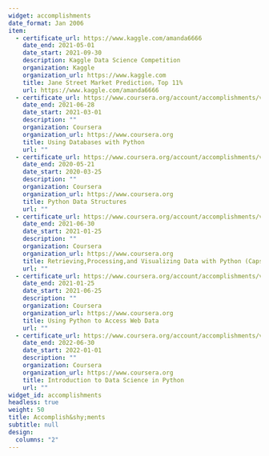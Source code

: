 ```yaml
---
widget: accomplishments
date_format: Jan 2006
item:
  - certificate_url: https://www.kaggle.com/amanda6666
    date_end: 2021-05-01
    date_start: 2021-09-30
    description: Kaggle Data Science Competition
    organization: Kaggle
    organization_url: https://www.kaggle.com
    title: Jane Street Market Prediction，Top 11%
    url: https://www.kaggle.com/amanda6666
  - certificate_url: https://www.coursera.org/account/accomplishments/verify/HXDR3PH54W5N
    date_end: 2021-06-28
    date_start: 2021-03-01
    description: ""
    organization: Coursera
    organization_url: https://www.coursera.org
    title: Using Databases with Python
    url: ""
  - certificate_url: https://www.coursera.org/account/accomplishments/verify/YG3K45LFHT3V
    date_end: 2020-05-21
    date_start: 2020-03-25
    description: ""
    organization: Coursera
    organization_url: https://www.coursera.org
    title: Python Data Structures
    url: ""
  - certificate_url: https://www.coursera.org/account/accomplishments/verify/AM6R97C8KAXX
    date_end: 2021-06-30
    date_start: 2021-01-25
    description: ""
    organization: Coursera
    organization_url: https://www.coursera.org
    title: Retrieving,Processing,and Visualizing Data with Python (Capstone)
    url: ""
  - certificate_url: https://www.coursera.org/account/accomplishments/verify/L3QYST2X6KDG
    date_end: 2021-01-25
    date_start: 2021-06-25
    description: ""
    organization: Coursera
    organization_url: https://www.coursera.org
    title: Using Python to Access Web Data
    url: ""
  - certificate_url: https://www.coursera.org/account/accomplishments/verify/UCJGB8HY2JEF
    date_end: 2022-06-30
    date_start: 2022-01-01
    description: ""
    organization: Coursera
    organization_url: https://www.coursera.org
    title: Introduction to Data Science in Python
    url: ""
widget_id: accomplishments
headless: true
weight: 50
title: Accomplish&shy;ments
subtitle: null
design:
  columns: "2"
---
```

